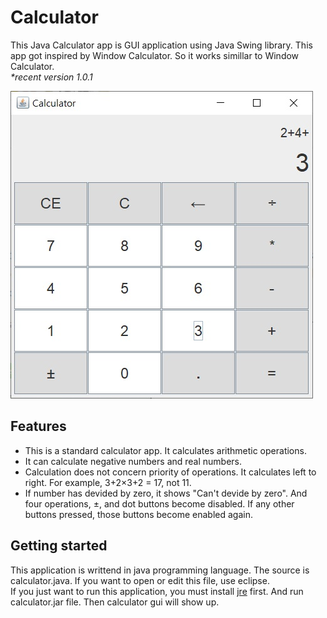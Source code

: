 # Calculator
This Java Calculator app is GUI application using Java Swing library. This app got inspired by Window Calculator. So it works simillar to Window Calculator. <br>
  <i>*recent version 1.0.1</i><br>

![calculator](./image/calculator.jpg)

## Features
- This is a standard calculator app. It calculates arithmetic operations.
- It can calculate negative numbers and real numbers.
- Calculation does not concern priority of operations. It calculates left to right.
  For example, 3+2×3+2 = 17, not 11.
- If number has devided by zero, it shows "Can't devide by zero". And four operations, ±, and dot buttons become disabled.
  If any other buttons pressed, those buttons become enabled again.
  
## Getting started
This application is writtend in java programming language. The source is calculator.java. If you want to open or edit this file, use eclipse.<br>
If you just want to run this application, you must install [jre](https://java.com/ko/download/) first. And run calculator.jar file. Then calculator gui will show up.
